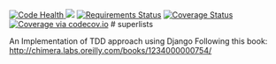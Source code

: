 <a href="https://landscape.io/github/upendra243/superlists/master">
  <img alt="Code Health" src="https://landscape.io/github/upendra243/superlists/master/landscape.svg?style=flat"/>
</a>
<a href="https://travis-ci.org/upendra243/superlists"><img src="https://travis-ci.org/upendra243/superlists.svg?branch=master"></a>
<a href="https://requires.io/github/upendra243/superlists/requirements/?branch=master"><img src="https://requires.io/github/upendra243/superlists/requirements.svg?branch=master" alt="Requirements Status" /></a>
<a href='https://coveralls.io/github/upendra243/superlists?branch=master'><img src='https://coveralls.io/repos/upendra243/superlists/badge.svg?branch=master&service=github' alt='Coverage Status' /></a>
<a href="http://codecov.io/github/upendra243/superlists?branch=master"><img src="http://codecov.io/github/upendra243/superlists/coverage.svg?branch=master" alt="Coverage via codecov.io" /></a>
# superlists

An Implementation of TDD approach using Django 
Following this book: http://chimera.labs.oreilly.com/books/1234000000754/
